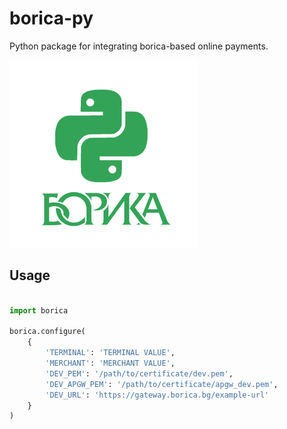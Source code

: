 # borica-py

Python package for integrating borica-based online payments.

![borica-py](/docs/img/logo.jpg)

## Usage

```python

import borica

borica.configure(
    {
        'TERMINAL': 'TERMINAL VALUE',
        'MERCHANT': 'MERCHANT VALUE',
        'DEV_PEM': '/path/to/certificate/dev.pem',
        'DEV_APGW_PEM': '/path/to/certificate/apgw_dev.pem',
        'DEV_URL': 'https://gateway.borica.bg/example-url'
    }
)
```